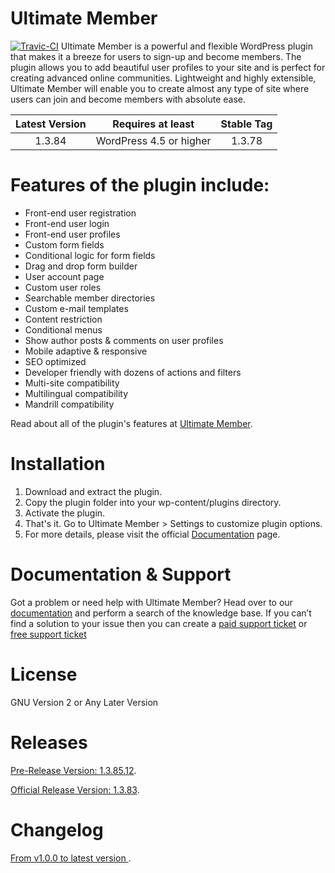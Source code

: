 Ultimate Member 
==============

[![Travic-CI](https://travis-ci.org/ultimatemember/ultimatemember.svg?branch=master)](https://travis-ci.org/ultimatemember/ultimatemember)
Ultimate Member is a powerful and flexible WordPress plugin that makes it a breeze for users to sign-up and become members. The plugin allows you to add beautiful user profiles to your site and is perfect for creating advanced online communities. Lightweight and highly extensible, Ultimate Member will enable you to create almost any type of site where users can join and become members with absolute ease.

| Latest Version |Requires at least|Stable Tag|
| :------------: |:------------:|:------------:|
| 1.3.84 | WordPress 4.5 or higher| 1.3.78 |


Features of the plugin include:
======================
- Front-end user registration
- Front-end user login
- Front-end user profiles
- Custom form fields
- Conditional logic for form fields
- Drag and drop form builder
- User account page
- Custom user roles
- Searchable member directories
- Custom e-mail templates
- Content restriction
- Conditional menus
- Show author posts & comments on user profiles
- Mobile adaptive & responsive
- SEO optimized
- Developer friendly with dozens of actions and filters
- Multi-site compatibility
- Multilingual compatibility
- Mandrill compatibility

Read about all of the plugin's features at [Ultimate Member](https://ultimatemember.com/).

Installation
======================
1. Download and extract the plugin.
2. Copy the plugin folder into your wp-content/plugins directory.
3. Activate the plugin.
4. That's it. Go to Ultimate Member > Settings to customize plugin options.
5. For more details, please visit the official [Documentation](https://ultimatemember.com/docs/) page.

Documentation & Support
======================
Got a problem or need help with Ultimate Member? Head over to our [documentation](http://docs.ultimatemember.com/) and perform a search of the knowledge base. If you can’t find a solution to your issue then you can create a [paid support ticket](https://ultimatemember.com/support-contact/) or [free support ticket](https://wordpress.org/support/plugin/ultimate-member)


License
====================
GNU Version 2 or Any Later Version

Releases
====================
[Pre-Release Version: 1.3.85.12](https://github.com/ultimatemember/ultimatemember/releases).

[Official Release Version: 1.3.83](https://github.com/ultimatemember/ultimatemember/releases).

Changelog
====================
[ From v1.0.0 to latest version ](https://wordpress.org/plugins/ultimate-member/changelog/).

